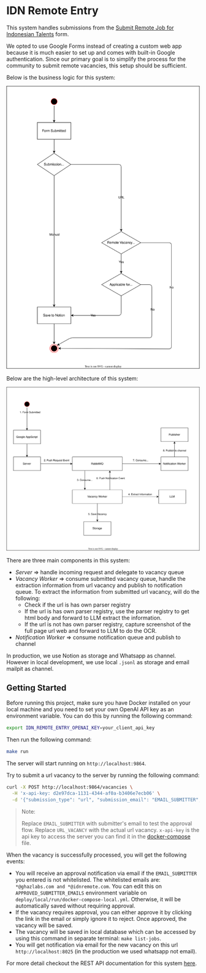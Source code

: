 # IDN Remote Entry

This system handles submissions from the [Submit Remote Job for Indonesian Talents](https://docs.google.com/forms/d/e/1FAIpQLSczxOnMSt-sK9X5e4tbccblbml0ik1r2fHKKCW-FST3hls5uQ/viewform?pli=1) form.

We opted to use Google Forms instead of creating a custom web app because it is much easier to set up and comes with built-in Google authentication. Since our primary goal is to simplify the process for the community to submit remote vacancies, this setup should be sufficient.

Below is the business logic for this system:

![Business Logic](./docs/business-logic.drawio.svg)

Below are the high-level architecture of this system:

![High Level Architecture](./docs/architecture.drawio.svg)

There are three main components in this system:

- *Server* => handle incoming request and delegate to vacancy queue
- *Vacancy Worker* => consume submitted vacancy queue, handle the extraction information from url vacancy and publish to notification queue. To extract the information from submitted url vacancy, will do the following:
  - Check if the url is has own parser registry
  - If the url is has own parser registry, use the parser registry to get html body and forward to LLM extract the information.
  - If the url is not has own parser registry, capture screenshot of the full page url web and forward to LLM to do the OCR.
- *Notification Worker* => consume notification queue and publish to channel

In production, we use Notion as storage and Whatsapp as channel. However in local development, we use local `.jsonl` as storage and email mailpit as channel.

## Getting Started

Before running this project, make sure you have Docker installed on your local machine and you need to set your own OpenAI API key as an environment variable. You can do this by running the following command:

```bash
export IDN_REMOTE_ENTRY_OPENAI_KEY=your_client_api_key
```

Then run the following command:

```bash
make run
```

The server will start running on `http://localhost:9864`.

Try to submit a url vacancy to the server by running the following command:

```bash
curl -X POST http://localhost:9864/vacancies \
  -H 'x-api-key: d2e97dca-1131-4344-af0a-b3406e7ecb06' \
  -d '{"submission_type": "url", "submission_email": "EMAIL_SUBMITTER", "apply_url": "URL_VACANCY"}'
```

> Note:
>
> Replace `EMAIL_SUBMITTER` with submitter's email to test the approval flow.
> Replace `URL_VACANCY` with the actual url vacancy.
> `x-api-key` is the api key to access the server you can find it in the [docker-compose](./deploy/local/run/docker-compose-local.yml) file.

When the vacancy is successfully processed, you will get the following events:

- You will receive an approval notification via email if the `EMAIL_SUBMITTER` you entered is not whitelisted. The whitelisted emails are: `*@ghazlabs.com and *@idnremote.com`. You can edit this on `APPROVED_SUBMITTER_EMAILS` environment variable on `deploy/local/run/docker-compose-local.yml`. Otherwise, it will be automatically saved without requiring approval.
- If the vacancy requires approval, you can either approve it by clicking the link in the email or simply ignore it to reject. Once approved, the vacancy will be saved.
- The vacancy will be saved in local database which can be accessed by using this command in separate terminal: `make list-jobs`.
- You will get notification via email for the new vacancy on this url `http://localhost:8025` (in the production we used whatsapp not email).

For more detail checkout the REST API documentation for this system [here](./docs/rest_api.md).
